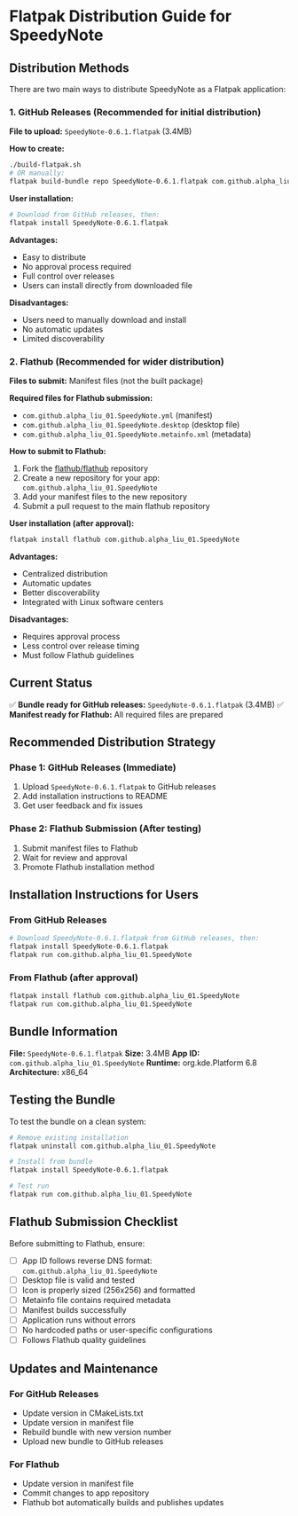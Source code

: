 # Flatpak Distribution Guide for SpeedyNote

## Distribution Methods

There are two main ways to distribute SpeedyNote as a Flatpak application:

### 1. GitHub Releases (Recommended for initial distribution)

**File to upload:** `SpeedyNote-0.6.1.flatpak` (3.4MB)

**How to create:**
```bash
./build-flatpak.sh
# OR manually:
flatpak build-bundle repo SpeedyNote-0.6.1.flatpak com.github.alpha_liu_01.SpeedyNote
```

**User installation:**
```bash
# Download from GitHub releases, then:
flatpak install SpeedyNote-0.6.1.flatpak
```

**Advantages:**
- Easy to distribute
- No approval process required
- Full control over releases
- Users can install directly from downloaded file

**Disadvantages:**
- Users need to manually download and install
- No automatic updates
- Limited discoverability

### 2. Flathub (Recommended for wider distribution)

**Files to submit:** Manifest files (not the built package)

**Required files for Flathub submission:**
- `com.github.alpha_liu_01.SpeedyNote.yml` (manifest)
- `com.github.alpha_liu_01.SpeedyNote.desktop` (desktop file)
- `com.github.alpha_liu_01.SpeedyNote.metainfo.xml` (metadata)

**How to submit to Flathub:**
1. Fork the [flathub/flathub](https://github.com/flathub/flathub) repository
2. Create a new repository for your app: `com.github.alpha_liu_01.SpeedyNote`
3. Add your manifest files to the new repository
4. Submit a pull request to the main flathub repository

**User installation (after approval):**
```bash
flatpak install flathub com.github.alpha_liu_01.SpeedyNote
```

**Advantages:**
- Centralized distribution
- Automatic updates
- Better discoverability
- Integrated with Linux software centers

**Disadvantages:**
- Requires approval process
- Less control over release timing
- Must follow Flathub guidelines

## Current Status

✅ **Bundle ready for GitHub releases:** `SpeedyNote-0.6.1.flatpak` (3.4MB)
✅ **Manifest ready for Flathub:** All required files are prepared

## Recommended Distribution Strategy

### Phase 1: GitHub Releases (Immediate)
1. Upload `SpeedyNote-0.6.1.flatpak` to GitHub releases
2. Add installation instructions to README
3. Get user feedback and fix issues

### Phase 2: Flathub Submission (After testing)
1. Submit manifest files to Flathub
2. Wait for review and approval
3. Promote Flathub installation method

## Installation Instructions for Users

### From GitHub Releases
```bash
# Download SpeedyNote-0.6.1.flatpak from GitHub releases, then:
flatpak install SpeedyNote-0.6.1.flatpak
flatpak run com.github.alpha_liu_01.SpeedyNote
```

### From Flathub (after approval)
```bash
flatpak install flathub com.github.alpha_liu_01.SpeedyNote
flatpak run com.github.alpha_liu_01.SpeedyNote
```

## Bundle Information

**File:** `SpeedyNote-0.6.1.flatpak`
**Size:** 3.4MB
**App ID:** `com.github.alpha_liu_01.SpeedyNote`
**Runtime:** org.kde.Platform 6.8
**Architecture:** x86_64

## Testing the Bundle

To test the bundle on a clean system:
```bash
# Remove existing installation
flatpak uninstall com.github.alpha_liu_01.SpeedyNote

# Install from bundle
flatpak install SpeedyNote-0.6.1.flatpak

# Test run
flatpak run com.github.alpha_liu_01.SpeedyNote
```

## Flathub Submission Checklist

Before submitting to Flathub, ensure:
- [ ] App ID follows reverse DNS format: `com.github.alpha_liu_01.SpeedyNote`
- [ ] Desktop file is valid and tested
- [ ] Icon is properly sized (256x256) and formatted
- [ ] Metainfo file contains required metadata
- [ ] Manifest builds successfully
- [ ] Application runs without errors
- [ ] No hardcoded paths or user-specific configurations
- [ ] Follows Flathub quality guidelines

## Updates and Maintenance

### For GitHub Releases
- Update version in CMakeLists.txt
- Update version in manifest file
- Rebuild bundle with new version number
- Upload new bundle to GitHub releases

### For Flathub
- Update version in manifest file
- Commit changes to app repository
- Flathub bot automatically builds and publishes updates 